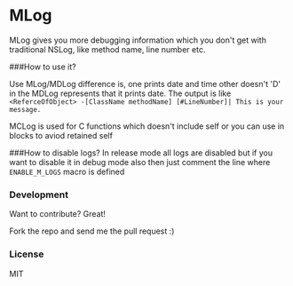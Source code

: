 # MLog
MLog gives you more debugging information which you don't get with traditional NSLog, like method name, line number etc.

###How to use it?

Use MLog/MDLog difference is, one prints date and time other doesn't
'D' in the MDLog represents that it prints date. The output is like
`<ReferceOfObject> -[ClassName methodName] [#LineNumber]| This is your message.`

MCLog is used for C functions which doesn't include self or you can use in blocks to aviod retained self


###How to disable logs?
In release mode all logs are disabled but if you want to disable it in debug mode also then just comment the line where `ENABLE_M_LOGS` macro is defined

### Development

Want to contribute? Great!

Fork the repo and send me the pull request :)


### License
MIT

